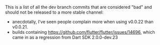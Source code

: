 This is a list of all the dev branch commits that are considered "bad" and should not be released to a more stable channel:

* anecdotally, I've seen people complain more when using v0.0.22 than v0.0.21.
* builds containing https://github.com/flutter/flutter/issues/14696, which came in as a regression from Dart SDK 2.0.0-dev.23